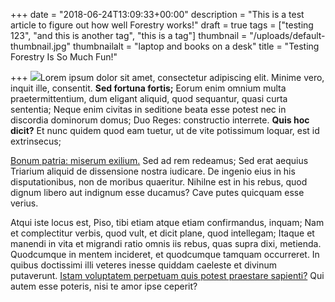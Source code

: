 +++
date = "2018-06-24T13:09:33+00:00"
description = "This is a test article to figure out how well Forestry works!"
draft = true
tags = ["testing 123", "and this is another tag", "this is a tag"]
thumbnail = "/uploads/default-thumbnail.jpg"
thumbnailalt = "laptop and books on a desk"
title = "Testing Forestry Is So Much Fun!"

+++
![](/uploads/rawpixel-659474-unsplash.jpg)Lorem ipsum dolor sit amet, consectetur adipiscing elit. Minime vero, inquit ille, consentit. **Sed fortuna fortis;** Eorum enim omnium multa praetermittentium, dum eligant aliquid, quod sequantur, quasi curta sententia; Neque enim civitas in seditione beata esse potest nec in discordia dominorum domus; Duo Reges: constructio interrete. **Quis hoc dicit?** Et nunc quidem quod eam tuetur, ut de vite potissimum loquar, est id extrinsecus;

[Bonum patria: miserum exilium.](http://loripsum.net/) Sed ad rem redeamus; Sed erat aequius Triarium aliquid de dissensione nostra iudicare. De ingenio eius in his disputationibus, non de moribus quaeritur. Nihilne est in his rebus, quod dignum libero aut indignum esse ducamus? Cave putes quicquam esse verius.

Atqui iste locus est, Piso, tibi etiam atque etiam confirmandus, inquam; Nam et complectitur verbis, quod vult, et dicit plane, quod intellegam; Itaque et manendi in vita et migrandi ratio omnis iis rebus, quas supra dixi, metienda. Quodcumque in mentem incideret, et quodcumque tamquam occurreret. In quibus doctissimi illi veteres inesse quiddam caeleste et divinum putaverunt. [Istam voluptatem perpetuam quis potest praestare sapienti?](http://loripsum.net/) Qui autem esse poteris, nisi te amor ipse ceperit?